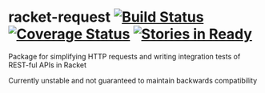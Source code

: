 # racket-request [![Build Status](https://travis-ci.org/jackfirth/racket-request.svg?branch=master)](https://travis-ci.org/jackfirth/racket-request) [![Coverage Status](https://coveralls.io/repos/jackfirth/racket-request/badge.svg?branch=master&service=github)](https://coveralls.io/github/jackfirth/racket-request?branch=master) [![Stories in Ready](https://badge.waffle.io/jackfirth/racket-request.png?label=ready&title=Ready)](https://waffle.io/jackfirth/racket-request)

Package for simplifying HTTP requests and writing integration tests of REST-ful APIs in Racket

Currently unstable and not guaranteed to maintain backwards compatibility
